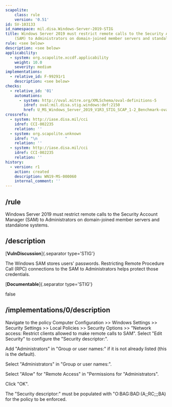 ```yaml
---
scapolite:
    class: rule
    version: '0.51'
id: SV-103133
id_namespace: mil.disa.Windows-Server-2019-STIG
title: Windows Server 2019 must restrict remote calls to the Security Account Manager
    (SAM) to Administrators on domain-joined member servers and standalone systems.
rule: <see below>
description: <see below>
applicability:
  - system: org.scapolite.xccdf.applicability
    weight: 10.0
    severity: medium
implementations:
  - relative_id: F-99291r1
    description: <see below>
checks:
  - relative_id: '01'
    automations:
      - system: http://oval.mitre.org/XMLSchema/oval-definitions-5
        idref: oval:mil.disa.stig.windows:def:2150
        href: U_MS_Windows_Server_2019_V1R3_STIG_SCAP_1-2_Benchmark-oval.xml
crossrefs:
  - system: http://iase.disa.mil/cci
    idref: CCI-002235
    relation: ''
  - system: org.scapolite.unknown
    idref: "\n            "
    relation: ''
  - system: http://iase.disa.mil/cci
    idref: CCI-002235
    relation: ''
history:
  - version: r1
    action: created
    description: WN19-MS-000060
    internal_comment: ''
---
```



## /rule

Windows Server 2019 must restrict remote calls to the Security Account Manager (SAM) to Administrators on domain-joined member servers and standalone systems.

## /description

[**VulnDiscussion**]{.separator type='STIG'}

The Windows SAM stores users' passwords. Restricting Remote Procedure Call (RPC) connections to the SAM to Administrators helps protect those credentials.

[**Documentable**]{.separator type='STIG'}

false

## /implementations/0/description

Navigate to the policy Computer Configuration >> Windows Settings >> Security Settings >> Local Policies >> Security Options >> "Network access: Restrict clients allowed to make remote calls to SAM". 
Select "Edit Security" to configure the "Security descriptor:".

Add "Administrators" in "Group or user names:" if it is not already listed (this is the default).

Select "Administrators" in "Group or user names:".

Select "Allow" for "Remote Access" in "Permissions for "Administrators".

Click "OK".

The "Security descriptor:" must be populated with "O:BAG:BAD:(A;;RC;;;BA) for the policy to be enforced.
